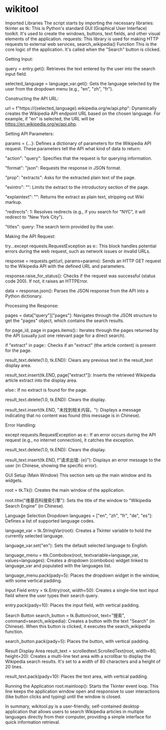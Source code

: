 # wikitool
Imported Libraries The script starts by importing the necessary libraries:  tkinter as tk: This is Python's standard GUI (Graphical User Interface) toolkit. It's used to create the windows, buttons, text fields, and other visual elements of the application.  requests: This library is used for making HTTP requests to external web services, 
search_wikipedia() Function
This is the core logic of the application. It's called when the "Search" button is clicked.

Getting Input:

query = entry.get(): Retrieves the text entered by the user into the search input field.

selected_language = language_var.get(): Gets the language selected by the user from the dropdown menu (e.g., "en", "zh", "fr").

Constructing the API URL:

url = f"https://{selected_language}.wikipedia.org/w/api.php": Dynamically creates the Wikipedia API endpoint URL based on the chosen language. For example, if "en" is selected, the URL will be https://en.wikipedia.org/w/api.php.

Setting API Parameters:

params = {...}: Defines a dictionary of parameters for the Wikipedia API request. These parameters tell the API what kind of data to return:

"action": "query": Specifies that the request is for querying information.

"format": "json": Requests the response in JSON format.

"prop": "extracts": Asks for the extracted plain text of the page.

"exintro": "": Limits the extract to the introductory section of the page.

"explaintext": "": Returns the extract as plain text, stripping out Wiki markup.

"redirects": 1: Resolves redirects (e.g., if you search for "NYC", it will redirect to "New York City").

"titles": query: The search term provided by the user.

Making the API Request:

try...except requests.RequestException as e:: This block handles potential errors during the web request, such as network issues or invalid URLs.

response = requests.get(url, params=params): Sends an HTTP GET request to the Wikipedia API with the defined URL and parameters.

response.raise_for_status(): Checks if the request was successful (status code 200). If not, it raises an HTTPError.

data = response.json(): Parses the JSON response from the API into a Python dictionary.

Processing the Response:

pages = data["query"]["pages"]: Navigates through the JSON structure to get the "pages" object, which contains the search results.

for page_id, page in pages.items():: Iterates through the pages returned by the API (usually just one relevant page for a direct search).

if "extract" in page:: Checks if an "extract" (the article content) is present for the page.

result_text.delete(1.0, tk.END): Clears any previous text in the result_text display area.

result_text.insert(tk.END, page["extract"]): Inserts the retrieved Wikipedia article extract into the display area.

else:: If no extract is found for the page.

result_text.delete(1.0, tk.END): Clears the display.

result_text.insert(tk.END, "未找到相关内容。"): Displays a message indicating that no content was found (this message is in Chinese).

Error Handling:

except requests.RequestException as e:: If an error occurs during the API request (e.g., no internet connection), it catches the exception.

result_text.delete(1.0, tk.END): Clears the display.

result_text.insert(tk.END, f"请求出错: {e}"): Displays an error message to the user (in Chinese, showing the specific error).

GUI Setup (Main Window)
This section sets up the main window and its widgets.

root = tk.Tk(): Creates the main window of the application.

root.title("维基百科搜索引擎"): Sets the title of the window to "Wikipedia Search Engine" (in Chinese).

Language Selection Dropdown
languages = ["en", "zh", "fr", "de", "es"]: Defines a list of supported language codes.

language_var = tk.StringVar(root): Creates a Tkinter variable to hold the currently selected language.

language_var.set("en"): Sets the default selected language to English.

language_menu = ttk.Combobox(root, textvariable=language_var, values=languages): Creates a dropdown (combobox) widget linked to language_var and populated with the languages list.

language_menu.pack(pady=5): Places the dropdown widget in the window, with some vertical padding.

Input Field
entry = tk.Entry(root, width=50): Creates a single-line text input field where the user types their search query.

entry.pack(pady=10): Places the input field, with vertical padding.

Search Button
search_button = tk.Button(root, text="搜索", command=search_wikipedia): Creates a button with the text "Search" (in Chinese). When this button is clicked, it executes the search_wikipedia function.

search_button.pack(pady=5): Places the button, with vertical padding.

Result Display Area
result_text = scrolledtext.ScrolledText(root, width=80, height=20): Creates a multi-line text area with a scrollbar to display the Wikipedia search results. It's set to a width of 80 characters and a height of 20 lines.

result_text.pack(pady=10): Places the text area, with vertical padding.

Running the Application
root.mainloop(): Starts the Tkinter event loop. This line keeps the application window open and responsive to user interactions (like button clicks and typing) until the window is closed.

In summary, wikitool.py is a user-friendly, self-contained desktop application that allows users to search Wikipedia articles in multiple languages directly from their computer, providing a simple interface for quick information retrieval.
